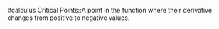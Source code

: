 #calculus 
Critical Points::A point in the function where their derivative changes from positive to negative values.